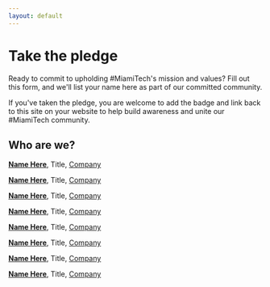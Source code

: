 ```yaml
---
layout: default 
---
```

# Take the pledge
Ready to commit to upholding #MiamiTech's mission and values? Fill out this form, and we'll list your name here as part of our committed community.

If you've taken the pledge, you are welcome to add the badge and link back to this site on your website to help build awareness and unite our #MiamiTech community.

## Who are we?
[**Name Here**](https://twitter.com), Title, [Company](https://google.com)

[**Name Here**](https://twitter.com), Title, [Company](https://google.com) 

[**Name Here**](https://twitter.com), Title, [Company](https://google.com) 

[**Name Here**](https://twitter.com), Title, [Company](https://google.com)

[**Name Here**](https://twitter.com), Title, [Company](https://google.com) 

[**Name Here**](https://twitter.com), Title, [Company](https://google.com)

[**Name Here**](https://twitter.com), Title, [Company](https://google.com) 

[**Name Here**](https://twitter.com), Title, [Company](https://google.com)  

